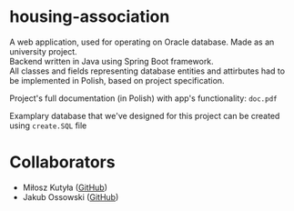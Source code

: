 # housing-association
A web application, used for operating on Oracle database. Made as an university project. \
Backend written in Java using Spring Boot framework. \
All classes and fields representing database entities and attirbutes had to be implemented in Polish, based on project specification.

Project's full documentation (in Polish) with app's functionality: ```doc.pdf```

Examplary database that we've designed for this project can be created using ``create.SQL`` file

# Collaborators
- Miłosz Kutyła ([GitHub](https://github.com/mkutyla/))
- Jakub Ossowski ([GitHub](https://github.com/bilevcik/))
